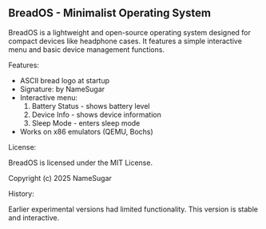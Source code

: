 BreadOS - Minimalist Operating System
-------------------------------------

BreadOS is a lightweight and open-source operating system designed for compact devices like headphone cases. It features a simple interactive menu and basic device management functions.

Features:
- ASCII bread logo at startup
- Signature: by NameSugar
- Interactive menu:
  1. Battery Status - shows battery level
  2. Device Info - shows device information
  3. Sleep Mode - enters sleep mode
- Works on x86 emulators (QEMU, Bochs)

License:

BreadOS is licensed under the MIT License.

Copyright (c) 2025 NameSugar

History:

Earlier experimental versions had limited functionality. This version is stable and interactive.
